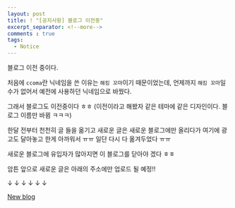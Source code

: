 ```yaml
---
layout: post
title: ! "[공지사항] 블로그 이전중"
excerpt_separator: <!--more-->
comments : true
tags:
  - Notice
---
```


블로그 이전 중이다.  

<!--more-->

처음에 `ccoma`란 닉네임을 쓴 이유는 `해킹 꼬마`이기 때문이었는데, 언제까지 `해킹 꼬마`일 수가 없어서 예전에 사용하던 닉네임으로 바꿨다.  

그래서 블로그도 이전중이다 ㅎㅎ (이전이라고 해봤자 같은 테마에 같은 디자인이다. 블로그 이름만 바뀜 ㅋㅋㅋ)  

한달 전부터 천천히 글 들을 옮기고 새로운 글은 새로운 블로그에만 올리다가 여기에 광고도 달아놓고 한게 아까워서 ㅠㅠ 일단 다시 다 옮겨두었다 ㅠㅠ  

새로운 블로그에 유입자가 많아지면 이 블로그를 닫아야 겠다 ㅎㅎ  

암튼 앞으로 새로운 글은 아래의 주소에만 업로드 될 예정!!  

↓ ↓ ↓ ↓ ↓ ↓  

[New blog](https://mingzz1.github.io/)